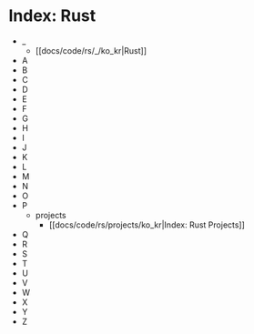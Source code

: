 
# Index: Rust

* _
  * [[docs/code/rs/_/ko_kr|Rust]]
* A
* B
* C
* D
* E
* F
* G
* H
* I
* J
* K
* L
* M
* N
* O
* P
  * projects
    * [[docs/code/rs/projects/ko_kr|Index: Rust Projects]]
* Q
* R
* S
* T
* U
* V
* W
* X
* Y
* Z
